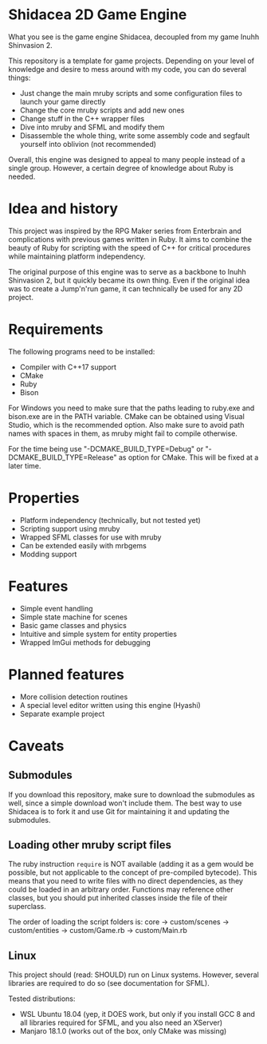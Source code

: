 # Shidacea 2D Game Engine

What you see is the game engine Shidacea, decoupled from my game Inuhh Shinvasion 2.

This repository is a template for game projects. Depending on your level of knowledge and desire to mess around with my code, you can do several things:

* Just change the main mruby scripts and some configuration files to launch your game directly
* Change the core mruby scripts and add new ones
* Change stuff in the C++ wrapper files
* Dive into mruby and SFML and modify them
* Disassemble the whole thing, write some assembly code and segfault yourself into oblivion (not recommended)

Overall, this engine was designed to appeal to many people instead of a single group. 
However, a certain degree of knowledge about Ruby is needed.

# Idea and history

This project was inspired by the RPG Maker series from Enterbrain and complications with previous games written in Ruby. 
It aims to combine the beauty of Ruby for scripting with the speed of C++ for critical procedures while maintaining platform independency.

The original purpose of this engine was to serve as a backbone to Inuhh Shinvasion 2, but it quickly became its own thing.
Even if the original idea was to create a Jump'n'run game, it can technically be used for any 2D project.

# Requirements

The following programs need to be installed:

* Compiler with C++17 support
* CMake
* Ruby
* Bison

For Windows you need to make sure that the paths leading to ruby.exe and bison.exe are in the PATH variable.
CMake can be obtained using Visual Studio, which is the recommended option.
Also make sure to avoid path names with spaces in them, as mruby might fail to compile otherwise.

For the time being use "-DCMAKE_BUILD_TYPE=Debug" or "-DCMAKE_BUILD_TYPE=Release" as option for CMake.
This will be fixed at a later time.

# Properties

* Platform independency (technically, but not tested yet)
* Scripting support using mruby
* Wrapped SFML classes for use with mruby
* Can be extended easily with mrbgems
* Modding support

# Features

* Simple event handling
* Simple state machine for scenes
* Basic game classes and physics
* Intuitive and simple system for entity properties
* Wrapped ImGui methods for debugging

# Planned features

* More collision detection routines
* A special level editor written using this engine (Hyashi)
* Separate example project

# Caveats

## Submodules

If you download this repository, make sure to download the submodules as well, since a simple download won't include them.
The best way to use Shidacea is to fork it and use Git for maintaining it and updating the submodules.

## Loading other mruby script files

The ruby instruction `require` is NOT available (adding it as a gem would be possible, but not applicable to the concept of pre-compiled bytecode).
This means that you need to write files with no direct dependencies, as they could be loaded in an arbitrary order.
Functions may reference other classes, but you should put inherited classes inside the file of their superclass.

The order of loading the script folders is: core -> custom/scenes -> custom/entities -> custom/Game.rb -> custom/Main.rb

## Linux

This project should (read: SHOULD) run on Linux systems.
However, several libraries are required to do so (see documentation for SFML).

Tested distributions:
* WSL Ubuntu 18.04 (yep, it DOES work, but only if you install GCC 8 and all libraries required for SFML, and you also need an XServer)
* Manjaro 18.1.0 (works out of the box, only CMake was missing)